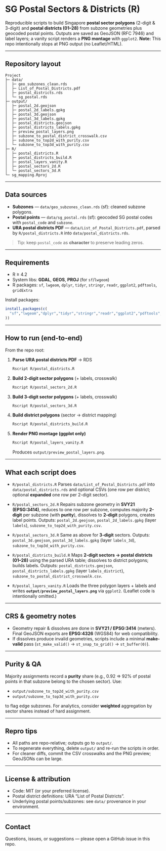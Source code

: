 # SG Postal Sectors & Districts (R)

Reproducible scripts to build Singapore **postal sector polygons** (2-digit & 3-digit) and **postal districts (01–28)** from subzone geometries plus geocoded postal points. Outputs are saved as GeoJSON (RFC 7946) and label layers; a vanity script renders a **PNG montage** with `ggplot2`.
**Note:** This repo intentionally stops at PNG output (no Leaflet/HTML).

---

## Repository layout

```
Project
├─ data/
│  ├─ geo_subzones_clean.rds
│  ├─ List_of_Postal_Districts.pdf
│  ├─ postal_districts.rds
│  └─ sg_postal.rds
├─ output/
│  ├─ postal_2d.geojson
│  ├─ postal_2d_labels.gpkg
│  ├─ postal_3d.geojson
│  ├─ postal_3d_labels.gpkg
│  ├─ postal_districts.geojson
│  ├─ postal_districts_labels.gpkg
│  ├─ preview_postal_layers.png
│  ├─ subzone_to_postal_district_crosswalk.csv
│  ├─ subzone_to_top2d_with_purity.csv
│  └─ subzone_to_top3d_with_purity.csv
├─ R/
│  ├─ postal_districts.R
│  ├─ postal_districts_build.R
│  ├─ postal_layers_vanity.R
│  ├─ postal_sectors_2d.R
│  └─ postal_sectors_3d.R
└─ sg_mapping.Rproj
```

---

## Data sources

* **Subzones** — `data/geo_subzones_clean.rds` (sf): cleaned subzone polygons.
* **Postal points** — `data/sg_postal.rds` (sf): geocoded SG postal codes with `postal_code` and `subzone`.
* **URA postal districts PDF** — `data/List_of_Postal_Districts.pdf`, parsed by `R/postal_districts.R` into `data/postal_districts.rds`.

> Tip: keep `postal_code` as **character** to preserve leading zeros.

---

## Requirements

* R ≥ 4.2
* System libs: **GDAL**, **GEOS**, **PROJ** (for `sf`/`lwgeom`)
* R packages: `sf`, `lwgeom`, `dplyr`, `tidyr`, `stringr`, `readr`, `ggplot2`, `pdftools`, `gridExtra`

Install packages:

```r
install.packages(c(
  "sf","lwgeom","dplyr","tidyr","stringr","readr","ggplot2","pdftools","gridExtra"
))
```

---

## How to run (end-to-end)

From the repo root:

1. **Parse URA postal districts PDF** → RDS

   ```bash
   Rscript R/postal_districts.R
   ```

2. **Build 2-digit sector polygons** (+ labels, crosswalk)

   ```bash
   Rscript R/postal_sectors_2d.R
   ```

3. **Build 3-digit sector polygons** (+ labels, crosswalk)

   ```bash
   Rscript R/postal_sectors_3d.R
   ```

4. **Build district polygons** (sector → district mapping)

   ```bash
   Rscript R/postal_districts_build.R
   ```

5. **Render PNG montage (ggplot only)**

   ```bash
   Rscript R/postal_layers_vanity.R
   ```

   Produces `output/preview_postal_layers.png`.

---

## What each script does

* `R/postal_districts.R`
  Parses `data/List_of_Postal_Districts.pdf` into `data/postal_districts.rds` and optional CSVs (one row per district; optional **expanded** one row per 2-digit sector).

* `R/postal_sectors_2d.R`
  Repairs subzone geometry in **SVY21 (EPSG:3414)**, reduces to one row per subzone, computes majority **2-digit** per subzone (with **purity**), dissolves to **2-digit** polygons, creates label points.
  Outputs: `postal_2d.geojson`, `postal_2d_labels.gpkg` (layer `labels`), `subzone_to_top2d_with_purity.csv`.

* `R/postal_sectors_3d.R`
  Same as above for **3-digit** sectors.
  Outputs: `postal_3d.geojson`, `postal_3d_labels.gpkg` (layer `labels_3d`), `subzone_to_top3d_with_purity.csv`.

* `R/postal_districts_build.R`
  Maps **2-digit sectors → postal districts (01–28)** using the parsed URA table; dissolves to district polygons; builds labels.
  Outputs: `postal_districts.geojson`, `postal_districts_labels.gpkg` (layer `labels_district`), `subzone_to_postal_district_crosswalk.csv`.

* `R/postal_layers_vanity.R`
  Loads the three polygon layers + labels and writes **`output/preview_postal_layers.png`** via `ggplot2`. (Leaflet code is intentionally omitted.)

---

## CRS & geometry notes

* Geometry repair & dissolves are done in **SVY21 / EPSG:3414** (meters).
  Final GeoJSON exports are **EPSG:4326** (WGS84) for web compatibility.
* If dissolves produce invalid geometries, scripts include a minimal **make-valid** pass (`st_make_valid()` → `st_snap_to_grid()` → `st_buffer(0)`).

---

## Purity & QA

Majority assignments record a **purity** share (e.g., 0.92 ⇒ 92% of postal points in that subzone belong to the chosen sector). Use:

* `output/subzone_to_top2d_with_purity.csv`
* `output/subzone_to_top3d_with_purity.csv`

to flag edge subzones. For analytics, consider **weighted** aggregation by sector shares instead of hard assignment.

---

## Repro tips

* All paths are repo-relative; outputs go to `output/`.
* To regenerate everything, delete `output/` and re-run the scripts in order.
* For cleaner diffs, commit the CSV crosswalks and the PNG preview; GeoJSONs can be large.

---

## License & attribution

* Code: MIT (or your preferred license).
* Postal district definitions: URA “List of Postal Districts”.
* Underlying postal points/subzones: see `data/` provenance in your environment.

---

## Contact

Questions, issues, or suggestions — please open a GitHub issue in this repo.
